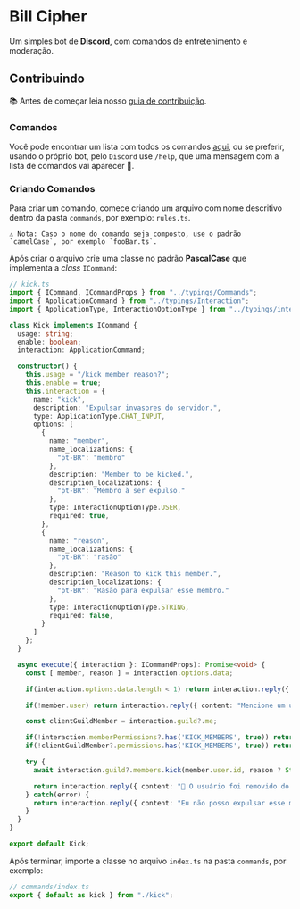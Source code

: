 # Bill Cipher
Um simples bot de **Discord**, com comandos de entretenimento e moderação.

## Contribuindo
📚 Antes de começar leia nosso [guia de contribuição](./CONTRIBUTING.md).

### Comandos
Você pode encontrar um lista com todos os comandos [aqui](./Commands.md), ou se preferir, usando o próprio bot, pelo `Discord` use `/help`, que uma mensagem com a lista de comandos vai aparecer 🎉.

### Criando Comandos
Para criar um comando, comece criando um arquivo com nome descritivo dentro da pasta `commands`, por exemplo: `rules.ts`.

```
⚠️ Nota: Caso o nome do comando seja composto, use o padrão `camelCase`, por exemplo `fooBar.ts`.
```

Após criar o arquivo crie uma classe no padrão **PascalCase** que implementa a *class* `ICommand`:

```ts
// kick.ts
import { ICommand, ICommandProps } from "../typings/Commands";
import { ApplicationCommand } from "../typings/Interaction";
import { ApplicationType, InteractionOptionType } from "../typings/interaction/enums";

class Kick implements ICommand {
  usage: string;
  enable: boolean;
  interaction: ApplicationCommand;

  constructor() {
    this.usage = "/kick member reason?";
    this.enable = true;
    this.interaction = {
      name: "kick",
      description: "Expulsar invasores do servidor.",
      type: ApplicationType.CHAT_INPUT,
      options: [
        {
          name: "member",
          name_localizations: {
            "pt-BR": "membro"
          },
          description: "Member to be kicked.",
          description_localizations: {
            "pt-BR": "Membro à ser expulso."
          },
          type: InteractionOptionType.USER,
          required: true,
        },
        {
          name: "reason",
          name_localizations: {
            "pt-BR": "rasão"
          },
          description: "Reason to kick this member.",
          description_localizations: {
            "pt-BR": "Rasão para expulsar esse membro."
          },
          type: InteractionOptionType.STRING,
          required: false,
        }
      ]
    };
  }

  async execute({ interaction }: ICommandProps): Promise<void> {
    const [ member, reason ] = interaction.options.data;

    if(interaction.options.data.length < 1) return interaction.reply({ content: `Como usar: **${this.usage}**` });

    if(!member.user) return interaction.reply({ content: "Mencione um usuário válido 🤷‍♀️." });

    const clientGuildMember = interaction.guild?.me;

    if(!interaction.memberPermissions?.has('KICK_MEMBERS', true)) return interaction.reply({ content: "🚨 Desculpe, você não tem permissão para expulsar esse membro." });
    if(!clientGuildMember?.permissions.has('KICK_MEMBERS', true)) return interaction.reply({ content: "🚨 Desculpe, eu não tenho permissão para expulsar esse membro." });

    try {
      await interaction.guild?.members.kick(member.user.id, reason ? String(reason.value) : '');

      return interaction.reply({ content: "👮 O usuário foi removido do servidor 🚨." });
    } catch(error) {
      return interaction.reply({ content: "Eu não posso expulsar esse membro 😕." });
    }
  }
}

export default Kick;
```

Após terminar, importe a classe no arquivo `index.ts` na pasta `commands`, por exemplo:
```ts
// commands/index.ts
export { default as kick } from "./kick";
```